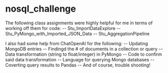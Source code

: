 # nosql_challenge

The following class assignments were highly helpful for me in terms of working off them for code:
-- Stu_ImportDataExplore
-- Stu_PyMongo_with_Imported_JSON_Data
-- Stu_AggregationPipeline

I also had some help from ChatOpenAI for the following:
-- Updating MongoDB entries
-- Findingd the # of documents in a collection or query
-- Data transformation (string to float/integer) in PyMongo
-- Code to confirm said data transformation
-- Language for querying Mongo databases
-- Coverting query results to Pandas 
-- And of course, trouble shooting!

